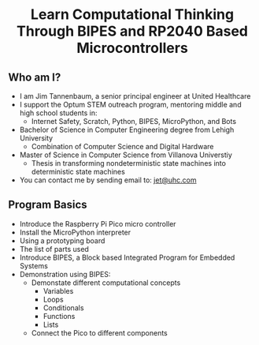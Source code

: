 
# <center>Learn Computational Thinking Through BIPES and RP2040 Based Microcontrollers</center>

## Who am I?

* I am Jim Tannenbaum, a senior principal engineer at United Healthcare
* I support the Optum STEM outreach program, mentoring middle and high school students in:
    * Internet Safety, Scratch, Python, BIPES, MicroPython, and Bots
* Bachelor of Science in Computer Engineering degree from Lehigh University
    * Combination of Computer Science and Digital Hardware
* Master of Science in Computer Science from Villanova Universtiy
    * Thesis in transforming nondeterministic state machines into deterministic state machines
* You can contact me by sending email to: <a href="mailto:jet@uhc.com">jet@uhc.com</a>

## Program Basics

* Introduce the Raspberry Pi Pico micro controller
* Install the MicroPython interpreter
* Using a prototyping board
* The list of parts used
* Introduce BIPES, a Block based Integrated Program for Embedded Systems
* Demonstration using BIPES:
    * Demonstate different computational concepts
         * Variables
         * Loops
         * Conditionals
         * Functions
         * Lists
    * Connect the Pico to different components
